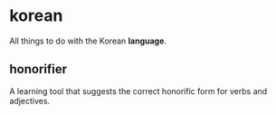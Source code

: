 # korean
All things to do with the Korean **language**.

## honorifier
A learning tool that suggests the correct honorific form for verbs and adjectives.